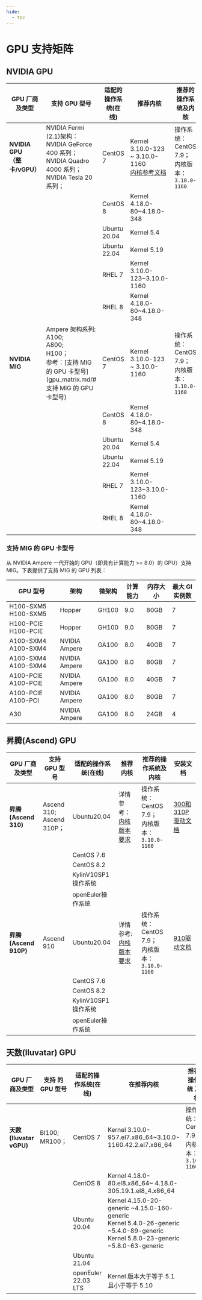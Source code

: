 ```yaml
---
hide:
  - toc
---
```


# GPU 支持矩阵

## NVIDIA GPU

| GPU 厂商及类型                    | 支持 GPU 型号                                                | 适配的操作系统(在线) | 推荐内核                                                     | 推荐的操作系统及内核                                 | 安装文档                                                     |
| --------------------------------- | ------------------------------------------------------------ | -------------------- | ------------------------------------------------------------ | ---------------------------------------------------- | ------------------------------------------------------------ |
| **NVIDIA GPU<br />（整卡/vGPU）** | NVIDIA Fermi (2.1)架构：<br />NVIDIA GeForce 400 系列；<br />NVIDIA Quadro 4000 系列；<br />NVIDIA Tesla 20 系列； | CentOS 7             | Kernel 3.10.0-123 ~ 3.10.0-1160<br />[内核参考文档](https://blog.csdn.net/weixin_42915431/article/details/105845001) | 操作系统： CentOS 7.9；<br />内核版本：`3.10.0-1160` | [GPU Operator   离线安装](install_nvidia_driver_of_operator.md) |
|                                   |                                                              | CentOS 8             | Kernel 4.18.0-80~4.18.0-348                                  |                                                      |                                                              |
|                                   |                                                              | Ubuntu 20.04         | Kernel 5.4                                                   |                                                      |                                                              |
|                                   |                                                              | Ubuntu 22.04         | Kernel 5.19                                                  |                                                      |                                                              |
|                                   |                                                              | RHEL 7               | Kernel 3.10.0-123~3.10.0-1160                                |                                                      |                                                              |
|                                   |                                                              | RHEL 8               | Kernel 4.18.0-80~4.18.0-348                                  |                                                      |                                                              |
| **NVIDIA MIG**                    | Ampere 架构系列:<br />A100;<br />A800;<br />H100；<br /> 参考：[支持 MIG 的 GPU 卡型号](gpu_matrix.md/#支持 MIG 的 GPU 卡型号) | CentOS 7             | Kernel 3.10.0-123 ~ 3.10.0-1160                              | 操作系统： CentOS 7.9；<br />内核版本：`3.10.0-1160` | [GPU Operator   离线安装](install_nvidia_driver_of_operator.md) |
|                                   |                                                              | CentOS 8             | Kernel 4.18.0-80~4.18.0-348                                  |                                                      |                                                              |
|                                   |                                                              | Ubuntu 20.04         | Kernel 5.4                                                   |                                                      |                                                              |
|                                   |                                                              | Ubuntu 22.04         | Kernel 5.19                                                  |                                                      |                                                              |
|                                   |                                                              | RHEL 7               | Kernel 3.10.0-123~3.10.0-1160                                |                                                      |                                                              |
|                                   |                                                              | RHEL 8               | Kernel 4.18.0-80~4.18.0-348                                  |                                                      |                                                              |

### 支持 MIG 的 GPU 卡型号

从 NVIDIA Ampere 一代开始的 GPU（即具有计算能力 >= 8.0）的 GPU）支持 MIG。下表提供了支持 MIG 的 GPU 列表：

| GPU 型号            | **架构**      | **微架构** | **计算能力** | **内存大小** | **最大 GI 实例数** |
| ------------------- | ------------- | ---------- | ------------ | ------------ | ------------------ |
| H100-SXM5 H100-SXM5 | Hopper        | GH100      | 9.0          | 80GB         | 7                  |
| H100-PCIE H100-PCIE | Hopper        | GH100      | 9.0          | 80GB         | 7                  |
| A100-SXM4 A100-SXM4 | NVIDIA Ampere | GA100      | 8.0          | 40GB         | 7                  |
| A100-SXM4 A100-SXM4 | NVIDIA Ampere | GA100      | 8.0          | 80GB         | 7                  |
| A100-PCIE A100-PCIE | NVIDIA Ampere | GA100      | 8.0          | 40GB         | 7                  |
| A100-PCIE A100-PCI  | NVIDIA Ampere | GA100      | 8.0          | 80GB         | 7                  |
| A30                 | NVIDIA Ampere | GA100      | 8.0          | 24GB         | 4                  |



## 昇腾(Ascend) GPU 

| GPU 厂商及类型        | 支持 GPU 型号                  | 适配的操作系统(在线) | 推荐内核                                                     | 推荐的操作系统及内核                                 | 安装文档                                                     |
| --------------------- | ------------------------------ | -------------------- | ------------------------------------------------------------ | ---------------------------------------------------- | ------------------------------------------------------------ |
| **昇腾(Ascend 310)**  | Ascend 310;<br />Ascend 310P； | Ubuntu20.04          | 详情参考：[内核版本要求](https://www.hiascend.com/document/detail/zh/quick-installation/22.0.0/quickinstg/800_3010/quickinstg_800_3010_x86_0005.html) | 操作系统： CentOS 7.9；<br />内核版本：`3.10.0-1160` | [300和310P驱动文档](https://www.hiascend.com/document/detail/zh/quick-installation/22.0.0/quickinstg/800_3010/quickinstg_800_3010_x86_0041.html) |
|                       |                                | CentOS 7.6           |                                                              |                                                      |                                                              |
|                       |                                | CentOS 8.2           |                                                              |                                                      |                                                              |
|                       |                                | KylinV10SP1 操作系统 |                                                              |                                                      |                                                              |
|                       |                                | openEuler操作系统    |                                                              |                                                      |                                                              |
| **昇腾(Ascend 910P)** | Ascend 910                     | Ubuntu20.04          | 详情参考:[ 内核版本要求](https://www.hiascend.com/document/detail/zh/quick-installation/22.0.0/quickinstg/800_9010/quickinstg_800_9010_x86_0005.html) | 操作系统： CentOS 7.9；<br />内核版本：`3.10.0-1160` | [910驱动文档](https://www.hiascend.com/document/detail/zh/quick-installation/22.0.0/quickinstg/800_9010/quickinstg_800_9010_x86_0049.html) |
|                       |                                | CentOS 7.6           |                                                              |                                                      |                                                              |
|                       |                                | CentOS 8.2           |                                                              |                                                      |                                                              |
|                       |                                | KylinV10SP1 操作系统 |                                                              |                                                      |                                                              |
|                       |                                | openEuler操作系统    |                                                              |                                                      |                                                              |

## 天数(Iluvatar) GPU

| GPU 厂商及类型          | 支持 的 GPU 型号    | 适配的操作系统(在线) | 在推荐内核                                                   | 推荐的操作系统 及内核                                | 安装文档 |
| ----------------------- | ------------------- | -------------------- | ------------------------------------------------------------ | ---------------------------------------------------- | -------- |
| **天数(Iluvatar vGPU)** | BI100;<br />MR100； | CentOS 7             | Kernel 3.10.0-957.el7.x86_64~3.10.0-1160.42.2.el7.x86_64     | 操作系统： CentOS 7.9；<br />内核版本：`3.10.0-1160` | 补充中   |
|                         |                     | CentOS 8             | Kernel 4.18.0-80.el8.x86_64~ 4.18.0-305.19.1.el8_4.x86_64    |                                                      |          |
|                         |                     | Ubuntu 20.04         | Kernel 4.15.0-20-generic ~4.15.0-160-generic<br />Kernel 5.4.0-26-generic ~5.4.0-89-generic<br /> Kernel 5.8.0-23-generic ~5.8.0-63-generic<br /> |                                                      |          |
|                         |                     | Ubuntu 21.04         |                                                              |                                                      |          |
|                         |                     | openEuler 22.03 LTS  | Kernel 版本⼤于等于 5.1 且⼩于等于 5.10                      |                                                      |          |
